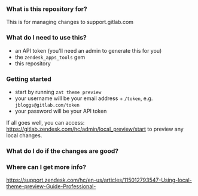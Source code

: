 ### What is this repository for?
This is for managing changes to support.gitlab.com 

### What do I need to use this?
- an API token (you'll need an admin to generate this for you)
- the `zendesk_apps_tools` gem
- this repository

### Getting started
- start by running `zat theme preview`
- your username will be your email address + `/token`, e.g. `jbloggs@gitlab.com/token`
- your password will be your API token

If all goes well, you can access: https://gitlab.zendesk.com/hc/admin/local_preview/start
to preview any local changes.

### What do I do if the changes are good?

### Where can I get more info?
https://support.zendesk.com/hc/en-us/articles/115012793547-Using-local-theme-preview-Guide-Professional-
